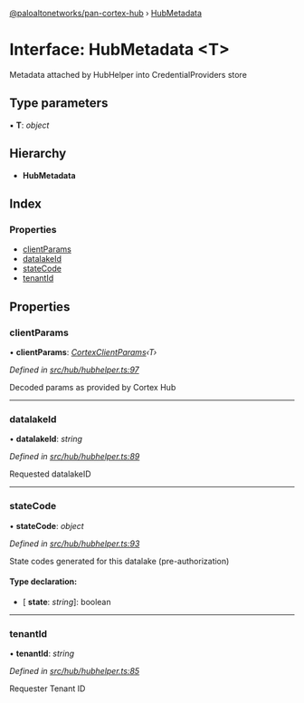 [@paloaltonetworks/pan-cortex-hub](../README.md) › [HubMetadata](hubmetadata.md)

# Interface: HubMetadata <**T**>

Metadata attached by HubHelper into CredentialProviders store

## Type parameters

▪ **T**: *object*

## Hierarchy

* **HubMetadata**

## Index

### Properties

* [clientParams](hubmetadata.md#clientparams)
* [datalakeId](hubmetadata.md#datalakeid)
* [stateCode](hubmetadata.md#statecode)
* [tenantId](hubmetadata.md#tenantid)

## Properties

###  clientParams

• **clientParams**: *[CortexClientParams](cortexclientparams.md)‹T›*

*Defined in [src/hub/hubhelper.ts:97](https://github.com/xhoms/pan-cortex-hub-nodejs/blob/8b95863/src/hub/hubhelper.ts#L97)*

Decoded params as provided by Cortex Hub

___

###  datalakeId

• **datalakeId**: *string*

*Defined in [src/hub/hubhelper.ts:89](https://github.com/xhoms/pan-cortex-hub-nodejs/blob/8b95863/src/hub/hubhelper.ts#L89)*

Requested datalakeID

___

###  stateCode

• **stateCode**: *object*

*Defined in [src/hub/hubhelper.ts:93](https://github.com/xhoms/pan-cortex-hub-nodejs/blob/8b95863/src/hub/hubhelper.ts#L93)*

State codes generated for this datalake (pre-authorization)

#### Type declaration:

* \[ **state**: *string*\]: boolean

___

###  tenantId

• **tenantId**: *string*

*Defined in [src/hub/hubhelper.ts:85](https://github.com/xhoms/pan-cortex-hub-nodejs/blob/8b95863/src/hub/hubhelper.ts#L85)*

Requester Tenant ID
